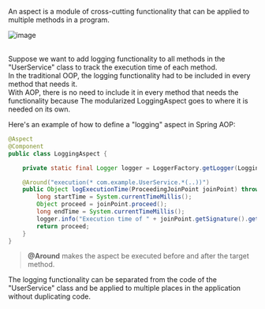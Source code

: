 An aspect is a module of cross-cutting functionality that can be applied to multiple methods in a program.<br>

![image](https://github.com/vacu9708/Tools-etc/assets/67142421/6db5489f-2e67-4e2b-a43d-db5a3c787cc2)<br><br>

Suppose we want to add logging functionality to all methods in the "UserService" class to track the execution time of each method.<br>
In the traditional OOP, the logging functionality had to be included in every method that needs it.<br>
With AOP, there is no need to include it in every method that needs the functionality because The modularized LoggingAspect goes to where it is needed on its own.<br>

Here's an example of how to define a "logging" aspect in Spring AOP:<br>
~~~java
@Aspect
@Component
public class LoggingAspect {

    private static final Logger logger = LoggerFactory.getLogger(LoggingAspect.class);

    @Around("execution(* com.example.UserService.*(..))")
    public Object logExecutionTime(ProceedingJoinPoint joinPoint) throws Throwable {
        long startTime = System.currentTimeMillis();
        Object proceed = joinPoint.proceed();
        long endTime = System.currentTimeMillis();
        logger.info("Execution time of " + joinPoint.getSignature().getName() + " : " + (endTime - startTime) + " ms");
        return proceed;
    }
}
~~~
>**@Around** makes the aspect be executed before and after the target method.<br>

The logging functionality can be separated from the code of the "UserService" class and be applied to multiple places in the application without duplicating code.<br>
